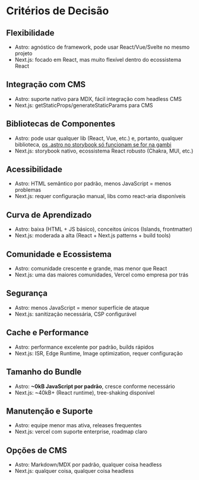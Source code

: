 # Critérios de Decisão

## Flexibilidade

- Astro: agnóstico de framework, pode usar React/Vue/Svelte no mesmo projeto
- Next.js: focado em React, mas muito flexível dentro do ecossistema React

## Integração com CMS

- Astro: suporte nativo para MDX, fácil integração com headless CMS
- Next.js: getStaticProps/generateStaticParams para CMS

## Bibliotecas de Componentes

- Astro: pode usar qualquer lib (React, Vue, etc.) e, portanto, qualquer biblioteca, [os .astro no storybook só funcionam se for na gambi](https://github.com/orgs/storybookjs/projects/20/views/1?pane=issue&itemId=111544053&issue=storybookjs%7Cstorybook%7C18356)
- Next.js: storybook nativo, ecossistema React robusto (Chakra, MUI, etc.)

## Acessibilidade

- Astro: HTML semântico por padrão, menos JavaScript = menos problemas
- Next.js: requer configuração manual, libs como react-aria disponíveis

## Curva de Aprendizado

- Astro: baixa (HTML + JS básico), conceitos únicos (Islands, frontmatter)
- Next.js: moderada a alta (React + Next.js patterns + build tools)

## Comunidade e Ecossistema

- Astro: comunidade crescente e grande, mas menor que React
- Next.js: uma das maiores comunidades, Vercel como empresa por trás

## Segurança

- Astro: menos JavaScript = menor superfície de ataque
- Next.js: sanitização necessária, CSP configurável

## Cache e Performance

- Astro: performance excelente por padrão, builds rápidos
- Next.js: ISR, Edge Runtime, Image optimization, requer configuração

## Tamanho do Bundle

- Astro: **~0kB JavaScript por padrão**, cresce conforme necessário
- Next.js: ~40kB+ (React runtime), tree-shaking disponível

## Manutenção e Suporte

- Astro: equipe menor mas ativa, releases frequentes
- Next.js: vercel com suporte enterprise, roadmap claro

## Opções de CMS

- Astro: Markdown/MDX por padrão, qualquer coisa headless
- Next.js: qualquer coisa, qualquer coisa headless
